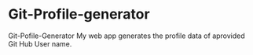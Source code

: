 # Git-Profile-generator
Git-Pofile-Generator
My web app generates the profile data of aprovided Git Hub User name.
